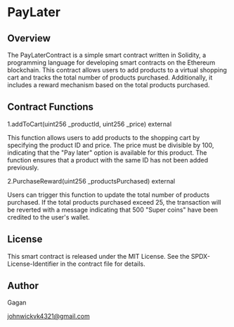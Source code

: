 # PayLater 

## Overview

The PayLaterContract is a simple smart contract written in Solidity, a programming language for developing smart contracts on the Ethereum blockchain. This contract allows users to add products to a virtual shopping cart and tracks the total number of products purchased. Additionally, it includes a reward mechanism based on the total products purchased.

## Contract Functions

 1.addToCart(uint256 _productId, uint256 _price) external

This function allows users to add products to the shopping cart by specifying the product ID and price. The price must be divisible by 100, indicating that the "Pay later" option is available for this product. The function ensures that a product with the same ID has not been added previously.

 2.PurchaseReward(uint256 _productsPurchased) external

Users can trigger this function to update the total number of products purchased. If the total products purchased exceed 25, the transaction will be reverted with a message indicating that 500 "Super coins" have been credited to the user's wallet.

## License

This smart contract is released under the MIT License. See the SPDX-License-Identifier in the contract file for details.

## Author 

Gagan
 
johnwickvk4321@gmail.com
